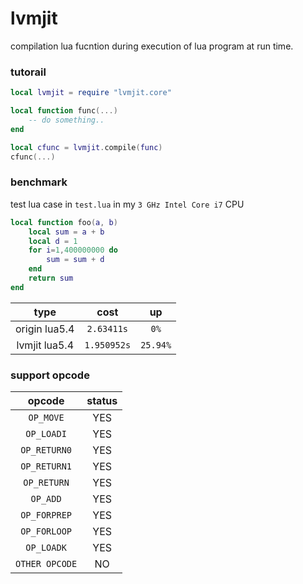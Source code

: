 # lvmjit

compilation lua fucntion during execution of lua program at run time.

### tutorail
~~~.lua
local lvmjit = require "lvmjit.core"

local function func(...)
    -- do something..
end

local cfunc = lvmjit.compile(func)
cfunc(...)
~~~

### benchmark
test lua case in `test.lua` in my `3 GHz Intel Core i7` CPU

~~~.lua
local function foo(a, b)
    local sum = a + b
    local d = 1
    for i=1,400000000 do
        sum = sum + d
    end
    return sum
end
~~~

| type | cost | up |
|:----:|:-----:|:---:|
| origin lua5.4 | `2.63411s` | `0%` |
| lvmjit lua5.4 | `1.950952s` | `25.94%` |

### support opcode

| opcode | status |
|:------:|:-------:|
| `OP_MOVE` | YES |
| `OP_LOADI` | YES |
| `OP_RETURN0` | YES |
| `OP_RETURN1` | YES |
| `OP_RETURN` | YES |
| `OP_ADD` | YES |
| `OP_FORPREP` | YES |
| `OP_FORLOOP` | YES |
| `OP_LOADK` | YES |
| `OTHER OPCODE` | NO |